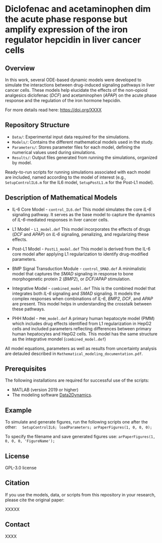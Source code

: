 # Diclofenac and acetaminophen dim the acute phase response but amplify expression of the iron regulator hepcidin in liver cancer cells

## Overview

In this work, several ODE-based dynamic models were developed to simulate the interactions between drug-induced 
signaling pathways in liver cancer cells. These models help elucidate the effects of the non-opioid analgesics
diclofenac (*DCF*) and acetaminophen (*APAP*) on the acute phase response and the regulation of the iron hormone hepcidin.

For more details read here: https://doi.org/XXXX

## Repository Structure
- `Data/`: Experimental input data required for the simulations.
- `Models/`: Contains the different mathematical models used in the study.
- `Parameters/`: Stores parameter files for each model, defining the numerical values used during simulations.
- `Results/`: Output files generated from running the simulations, organized by model.

Ready-to-run scripts for running simulations associated with each model are included, named according to the model of interest 
(e.g., `SetupControlIL6.m` for the IL6 model, `SetupPostL1.m` for the Post-L1 model).

## Description of Mathematical Models

- IL-6 Core Model - `control_IL6.def`
This model simulates the core *IL-6* signaling pathway. It serves as the base model to capture the dynamics of 
*IL-6*-mediated responses in liver cancer cells.

- L1 Model - `L1_model.def`
This model incorporates the effects of drugs (*DCF* and *APAP*) on *IL-6* signaling, penalizing, and regularizing 
these effects.

- Post-L1 Model - `PostL1_model.def`
This model is derived from the IL-6 core model after applying L1 regularization to identify drug-modified parameters. 

- BMP Signal Transduction Module - `control_SMAD.def`
A minimalistic model that captures the *SMAD* signaling in response to bone morphogenetic protein 2 (*BMP2*), 
or *DCF*/*APAP* stimulation. 

- Integrative Model - `combined_model.def`
This is the combined model that integrates both *IL-6* signaling and *SMAD* signaling. 
It models the complex responses when combinations of *IL-6*, *BMP2*, *DCF*, and *APAP* are present. 
This model helps in understanding the crosstalk between these pathways.

- PHH Model - `PHH_model.def`
A primary human hepatocyte model (PMM) which includes drug effects identified from
L1 regularization in HepG2 cells and included parameters reflecting differences between primary
human hepatocytes and HepG2 cells. This model has the same structure as the integrative mondel (`combined_model.def`)

All model equations, parameters as well as results from uncertainty analysis are detauled described in `Mathematical_modeling_documentation.pdf`. 

## Prerequisites
The following installations are required for successful use of the scripts:
- MATLAB (version 2019 or higher)
- The modeling software [Data2Dynamics](https://github.com/Data2Dynamics/d2d).

## Example
To simulate and generate figures, run the following scripts one after the other:
`   SetupControlIL6;
    loadParameters;
    arPaperFigures(1, 0, 0, 0);
`

To specify the filename and save generated figures use: `arPaperFigures(1, 0, 0, 0, 'FigureName');` 

## License
GPL-3.0 license

## Citation
If you use the models, data, or scripts from this repository in your research, please cite the original paper:

XXXXX
 
## Contact
XXXX